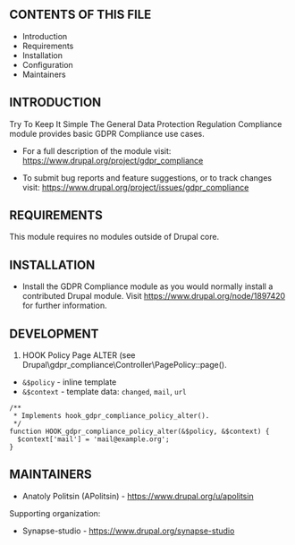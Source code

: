 CONTENTS OF THIS FILE
---------------------

 * Introduction
 * Requirements
 * Installation
 * Configuration
 * Maintainers


INTRODUCTION
------------

Try To Keep It Simple
The General Data Protection Regulation Compliance module provides
basic GDPR Compliance use cases.

 * For a full description of the module visit:
   https://www.drupal.org/project/gdpr_compliance

 * To submit bug reports and feature suggestions, or to track changes visit:
   https://www.drupal.org/project/issues/gdpr_compliance


REQUIREMENTS
------------

This module requires no modules outside of Drupal core.


INSTALLATION
------------

 * Install the GDPR Compliance module as you would normally install
   a contributed  Drupal module. Visit https://www.drupal.org/node/1897420
   for further information.


DEVELOPMENT
-------------
1. HOOK Policy Page ALTER (see Drupal\gdpr_compliance\Controller\PagePolicy::page().
 * `&$policy` - inline template
 * `&$context` - template data: `changed`, `mail`, `url`

```
/**
 * Implements hook_gdpr_compliance_policy_alter().
 */
function HOOK_gdpr_compliance_policy_alter(&$policy, &$context) {
  $context['mail'] = 'mail@example.org';
}

```


MAINTAINERS
-----------

 * Anatoly Politsin (APolitsin) - https://www.drupal.org/u/apolitsin

Supporting organization:

 * Synapse-studio - https://www.drupal.org/synapse-studio
